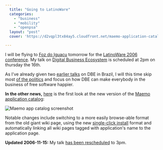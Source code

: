 ```yaml
---
  title: "Going to LatinoWare"
  categories: 
    - "business"
    - "mobility"
    - "openpsa"
  layout: "post"
  cover: 'https://d2vqpl3tx84ay5.cloudfront.net/maemo-application-catalog-small.jpg'

---
```

I will be flying to [Foz do Iguacu][1] tomorrow for the [LatinoWare 2006 conference][2]. My talk on [Digital Business Ecosystem][3] is scheduled at 2pm on thursday the 16th.

As I've already given two [earlier talks][4] on DBE in Brazil, I will this time skip most [of the politics][4] and focus on how DBE can make everybody in the business of free software happier.

__In the other news,__ [here][5] is the first look at the new version of the [Maemo application catalog][6]:

![Maemo app catalog screenshot](https://d2vqpl3tx84ay5.cloudfront.net/maemo-application-catalog-small.jpg)

Notable changes include switching to a more easily browse-able format from the old giant wiki page, using the new [single-click install][7] format and automatically linking all wiki pages tagged with application's name to the application page.

__Updated 2006-11-15:__ My talk [has been rescheduled][8] to 3pm.

[1]: http://en.wikipedia.org/wiki/Foz_do_Igua%C3%A7u
[2]: http://www.latinoware.org/modules/news/
[3]: http://www.digital-ecosystem.org/
[4]: http://bergie.iki.fi/blog/digital-business-ecosystem-in-fisl/
[5]: http://test.maemo.org/applications/6b25daa80465b7a4077e446ba053d548/
[6]: http://maemo.org/maemowiki/ApplicationCatalog2006
[7]: https://stage.maemo.org/svn/maemo/projects/haf/trunk/osso-application-installer/doc/repository.txt
[8]: http://www.latinoware.org/2006/uploads/Programa_latinoware_2006.pdf
